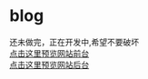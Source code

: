 # blog
还未做完，正在开发中,希望不要破坏<br>
<a href="https://www.wnatao.xyz" target="_blank">点击这里预览网站前台</a><br>
<a href="https://www.wnatao.xyz/admin/home" target="_blank">点击这里预览网站后台</a>
